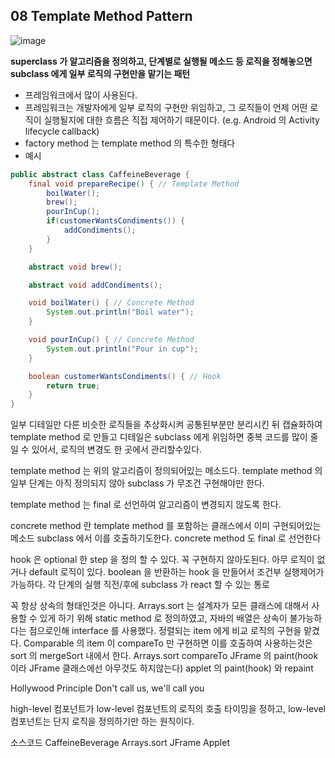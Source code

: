 ## 08 Template Method Pattern

![image](https://user-images.githubusercontent.com/7943694/75777402-465b7600-5d99-11ea-8ef7-406e62dc1e77.png)

**superclass 가 알고리즘을 정의하고, 단계별로 실행될 메소드 등 로직을 정해놓으면 subclass 에게 일부 로직의 구현만을 맡기는 패턴**
* 프레임워크에서 많이 사용된다. 
* 프레임워크는 개발자에게 일부 로직의 구현만 위임하고, 그 로직들이 언제 어떤 로직이 실행될지에 대한 흐름은 직접 제어하기 때문이다. (e.g. Android 의 Activity lifecycle callback)
* factory method 는 template method 의 특수한 형태다
* 예시
```java
public abstract class CaffeineBeverage {
    final void prepareRecipe() { // Template Method
        boilWater();
        brew();
        pourInCup();
        if(customerWantsCondiments()) {
            addCondiments();
        }
    }

    abstract void brew();

    abstract void addCondiments();

    void boilWater() { // Concrete Method
        System.out.println("Boil water");
    }

    void pourInCup() { // Concrete Method
        System.out.println("Pour in cup");
    }

    boolean customerWantsCondiments() { // Hook
        return true;
    }
}

```

일부 디테일만 다른 비슷한 로직들을 추상화시켜 공통된부분만 분리시킨 뒤 캡슐화하여 template method 로 만들고 디테일은 subclass 에게 위임하면 중복 코드를 많이 줄일 수 있어서, 로직의 변경도 한 곳에서 관리할수있다.

template method 는 위의 알고리즘이 정의되어있는 메소드다. template method 의 일부 단계는 아직 정의되지 않아 subclass 가 무조건 구현해야만 한다.

template method 는 final 로 선언하여 알고리즘이 변경되지 않도록 한다.

concrete method 란 template method 를 포함하는 클래스에서 이미 구현되어있는 메소드 subclass 에서 이를 호출하기도한다.
concrete method 도 final 로 선언한다

hook 은 optional 한 step 을 정의 할 수 있다. 꼭 구현하지 않아도된다. 아무 로직이 없거나 default 로직이 있다.
boolean 을 반환하는 hook 을 만들어서 조건부 실행제어가 가능하다.
각 단계의 실행 직전/후에 subclass 가 react 할 수 있는 통로

꼭 항상 상속의 형태인것은 아니다. Arrays.sort 는 설계자가 모든 클래스에 대해서 사용할 수 있게 하기 위해 static method 로 정의하였고, 자바의 배열은 상속이 불가능하다는 점으로인해 interface 를 사용했다. 정렬되는 item 에게 비교 로직의 구현을 맡겼다. Comparable 의 item 이 compareTo 만 구현하면 이를 호출하여 사용하는것은 sort 의 mergeSort 내에서 한다. 
Arrays.sort compareTo
JFrame 의 paint(hook 이라 JFrame 클래스에선 아무것도 하지않는다)
applet 의 paint(hook) 와 repaint

Hollywood Principle
Don't call us, we'll call you

high-level 컴포넌트가 low-level 컴포넌트의 로직의 호출 타이밍을 정하고, low-level 컴포넌트는 단지 로직을 정의하기만 하는 원칙이다.


소스코드
CaffeineBeverage
Arrays.sort
JFrame
Applet
